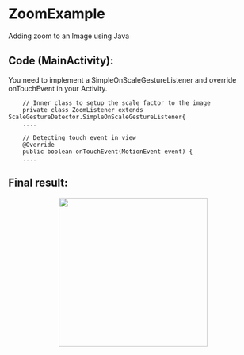 # ZoomExample
Adding zoom to an Image using Java

## Code (MainActivity):

You need to implement a SimpleOnScaleGestureListener and override onTouchEvent in your Activity.
```
    // Inner class to setup the scale factor to the image
    private class ZoomListener extends ScaleGestureDetector.SimpleOnScaleGestureListener{
    ....
    
    // Detecting touch event in view
    @Override
    public boolean onTouchEvent(MotionEvent event) {
    ....
```

## Final result:

<p align="center">
<img align="center" src="images/02.gif" width="300"> 
</p>

